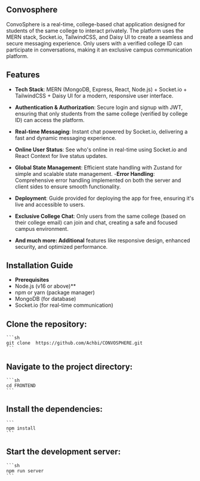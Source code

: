 ## Convosphere
ConvoSphere is a real-time, college-based chat application designed for students of the same college to interact privately. The platform uses the MERN stack, Socket.io, TailwindCSS, and Daisy UI to create a seamless and secure messaging experience. Only users with a verified college ID can participate in conversations, making it an exclusive campus communication platform.
## Features
- **Tech Stack**: MERN (MongoDB, Express, React, Node.js) + Socket.io + TailwindCSS + Daisy UI for a modern, responsive user interface.

- **Authentication & Authorization**: Secure login and signup with JWT, ensuring that only students from the same college (verified by college ID) can access the platform.
- **Real-time Messaging**: Instant chat powered by Socket.io, delivering a fast and dynamic messaging experience.
- **Online User Status**: See who's online in real-time using Socket.io and React Context for live status updates.
- **Global State Management**: Efficient state handling with Zustand for simple and scalable state management.
-**Error Handling**: Comprehensive error handling implemented on both the server and client sides to ensure smooth functionality.
- **Deployment**: Guide provided for deploying the app for free, ensuring it's live and accessible to users.
- **Exclusive College Chat**: Only users from the same college (based on their college email) can join and chat, creating a safe and focused campus environment.
- **And much more: Additional** features like responsive design, enhanced security, and optimized performance.

## Installation Guide
- **Prerequisites**
- Node.js (v16 or above)**
- npm or yarn (package manager)
- MongoDB (for database)
- Socket.io (for real-time communication) 


## Clone the repository:
    ```sh
    git clone  https://github.com/Achbi/CONVOSPHERE.git
    ```
## Navigate to the project directory:
    ```sh
    cd FRONTEND
    ```
## Install the dependencies:
    ```
    npm install
    ```
## Start the development server:
    ```sh
    npm run server
    ```

